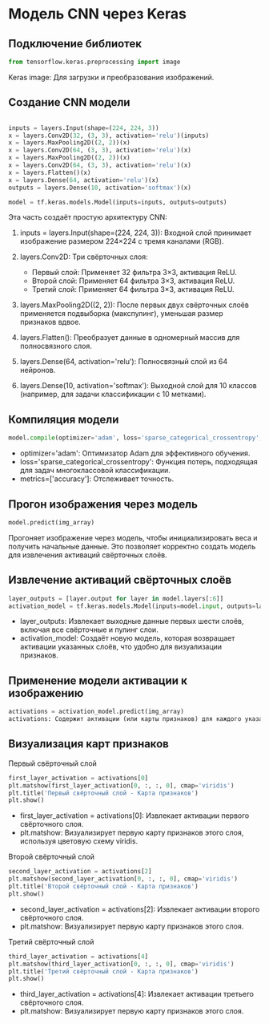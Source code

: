 # Модель CNN через Keras

## Подключение библиотек
```python
from tensorflow.keras.preprocessing import image
```

Keras image: Для загрузки и преобразования изображений.

## Создание CNN модели
```python

inputs = layers.Input(shape=(224, 224, 3))
x = layers.Conv2D(32, (3, 3), activation='relu')(inputs)
x = layers.MaxPooling2D((2, 2))(x)
x = layers.Conv2D(64, (3, 3), activation='relu')(x)
x = layers.MaxPooling2D((2, 2))(x)
x = layers.Conv2D(64, (3, 3), activation='relu')(x)
x = layers.Flatten()(x)
x = layers.Dense(64, activation='relu')(x)
outputs = layers.Dense(10, activation='softmax')(x)

model = tf.keras.models.Model(inputs=inputs, outputs=outputs)
```

Эта часть создаёт простую архитектуру CNN:

1. inputs = layers.Input(shape=(224, 224, 3)): Входной слой принимает изображение размером 224×224 с тремя каналами (RGB).
2. layers.Conv2D: Три свёрточных слоя:
    - Первый слой: Применяет 32 фильтра 3×3, активация ReLU.
    - Второй слой: Применяет 64 фильтра 3×3, активация ReLU.
    - Третий слой: Применяет 64 фильтра 3×3, активация ReLU.
      
3. layers.MaxPooling2D((2, 2)): После первых двух свёрточных слоёв применяется подвыборка (макспулинг), уменьшая размер признаков вдвое.
4. layers.Flatten(): Преобразует данные в одномерный массив для полносвязного слоя.
5. layers.Dense(64, activation='relu'): Полносвязный слой из 64 нейронов.
6. layers.Dense(10, activation='softmax'): Выходной слой для 10 классов (например, для задачи классификации с 10 метками).

   
## Компиляция модели
```python
model.compile(optimizer='adam', loss='sparse_categorical_crossentropy', metrics=['accuracy'])
```

- optimizer='adam': Оптимизатор Adam для эффективного обучения.
- loss='sparse_categorical_crossentropy': Функция потерь, подходящая для задач многоклассовой классификации.
- metrics=['accuracy']: Отслеживает точность.

 
## Прогон изображения через модель
```python
model.predict(img_array)
```
Прогоняет изображение через модель, чтобы инициализировать веса и получить начальные данные. Это позволяет корректно создать модель для извлечения активаций свёрточных слоёв.

## Извлечение активаций свёрточных слоёв
```python
layer_outputs = [layer.output for layer in model.layers[:6]]
activation_model = tf.keras.models.Model(inputs=model.input, outputs=layer_outputs)
```

- layer_outputs: Извлекает выходные данные первых шести слоёв, включая все свёрточные и пулинг слои.
- activation_model: Создаёт новую модель, которая возвращает активации указанных слоёв, что удобно для визуализации признаков.


## Применение модели активации к изображению
```python
activations = activation_model.predict(img_array)
activations: Содержит активации (или карты признаков) для каждого указанного слоя.
```

## Визуализация карт признаков
Первый свёрточный слой
```python
first_layer_activation = activations[0]
plt.matshow(first_layer_activation[0, :, :, 0], cmap='viridis')
plt.title('Первый свёрточный слой - Карта признаков')
plt.show()
```

- first_layer_activation = activations[0]: Извлекает активации первого свёрточного слоя.
- plt.matshow: Визуализирует первую карту признаков этого слоя, используя цветовую схему viridis.


Второй свёрточный слой
```python
second_layer_activation = activations[2]
plt.matshow(second_layer_activation[0, :, :, 0], cmap='viridis')
plt.title('Второй свёрточный слой - Карта признаков')
plt.show()
```

- second_layer_activation = activations[2]: Извлекает активации второго свёрточного слоя.
- plt.matshow: Визуализирует первую карту признаков этого слоя.


Третий свёрточный слой
```python
third_layer_activation = activations[4]
plt.matshow(third_layer_activation[0, :, :, 0], cmap='viridis')
plt.title('Третий свёрточный слой - Карта признаков')
plt.show()
```


- third_layer_activation = activations[4]: Извлекает активации третьего свёрточного слоя.
- plt.matshow: Визуализирует первую карту признаков этого слоя.


